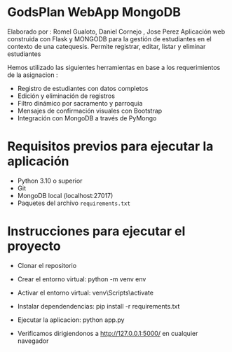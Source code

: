 # GodsPlan WebApp MongoDB
Elaborado por : Romel Gualoto, Daniel Cornejo , Jose Perez 
Aplicación web construida con Flask y MONGODB para la gestión de estudiantes en el contexto de una catequesis. Permite registrar, editar, listar y eliminar estudiantes 

Hemos utilizado las siguientes herramientas en base a los requerimientos de la asignacion   :
- Registro de estudiantes con datos completos
- Edición y eliminación de registros
- Filtro dinámico por sacramento y parroquia
- Mensajes de confirmación visuales con Bootstrap
- Integración con MongoDB a través de PyMongo

# Requisitos previos para ejecutar la aplicación
- Python 3.10 o superior
- Git
- MongoDB local (localhost:27017)
- Paquetes del archivo `requirements.txt`

# Instrucciones para ejecutar el proyecto
- Clonar el repositorio
- Crear el entorno virtual: python -m venv env
- Activar el entorno virtual: venv\Scripts\activate
- Instalar dependendencias: pip install -r requirements.txt
- Ejecutar la aplicacion: python app.py

- Verificamos dirigiendonos a http://127.0.0.1:5000/ en cualquier navegador 